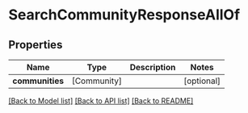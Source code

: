 # SearchCommunityResponseAllOf

## Properties
Name | Type | Description | Notes
------------ | ------------- | ------------- | -------------
**communities** | [Community] |  | [optional] 

[[Back to Model list]](../README.md#documentation-for-models) [[Back to API list]](../README.md#documentation-for-api-endpoints) [[Back to README]](../README.md)


